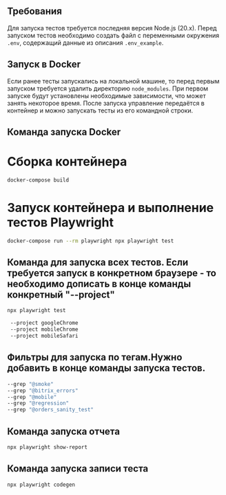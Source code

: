 ## Требования

Для запуска тестов требуется последняя версия Node.js (20.x).
Перед запуском тестов необходимо создать файл с переменными окружения `.env`, содержащий данные из описания `.env_example`.

## Запуск в Docker

Если ранее тесты запускались на локальной машине, то перед первым запуском требуется удалить директорию `node_modules`.
При первом запуске будут установлены необходимые зависимости, что может занять некоторое время.
После запуска управление передаётся в контейнер и можно запускать тесты из его командной строки.

## Команда запуска Docker
# Сборка контейнера
```bash
docker-compose build
```
# Запуск контейнера и выполнение тестов Playwright
```bash
docker-compose run --rm playwright npx playwright test
```

## Команда для запуска всех тестов. Если требуется запуск в конкретном браузере - то необходимо дописать в конце команды конкретный "--project"

```bash
npx playwright test

 --project googleChrome
 --project mobileChrome
 --project mobileSafari
```

## Фильтры для запуска по тегам.Нужно добавить в конце команды запуска тестов.

```bash
--grep "@smoke"
--grep "@bitrix_errors"
--grep "@mobile"
--grep "@regression"
--grep "@orders_sanity_test"
```


## Команда запуска отчета

```bash
npx playwright show-report
```

## Команда запуска записи теста

```bash
npx playwright codegen
```
